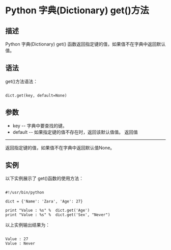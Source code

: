 Python 字典(Dictionary) get()方法
=============================

  描述
--

 Python 字典(Dictionary) get() 函数返回指定键的值，如果值不在字典中返回默认值。

 语法
--

 get()方法语法：

 
```

dict.get(key, default=None)

```

 参数
--

  * key -- 字典中要查找的键。
 * default -- 如果指定键的值不存在时，返回该默认值值。
  返回值
---

 返回指定键的值，如果值不在字典中返回默认值None。

 实例
--

 以下实例展示了 get()函数的使用方法：

 
```

#!/usr/bin/python

dict = {'Name': 'Zara', 'Age': 27}

print "Value : %s" %  dict.get('Age')
print "Value : %s" %  dict.get('Sex', "Never")

```

 以上实例输出结果为：

 
```

Value : 27
Value : Never

```